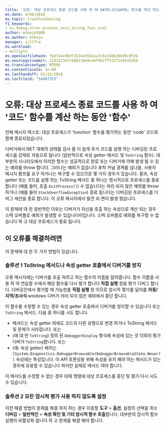 ```yaml
---
title: '오류: 대상 프로세스 종료 코드를 사용 하 여 &#39;코드&#39; 함수를 계산 하는 동안 &#39;함수&#39; | Microsoft Docs'
ms.date: 4/06/2018
ms.topic: troubleshooting
f1_keywords:
- vs.debug.error.process_exit_during_func_eval
author: mikejo5000
ms.author: mikejo
manager: jillfra
ms.workload:
- multiple
ms.openlocfilehash: fbd7a4c9b3f1524e3552ea7c0c2dd636b09c0f2b
ms.sourcegitcommit: 2193323efc608118e0ce6f6b2ff532f158245d56
ms.translationtype: MTE95
ms.contentlocale: ko-KR
ms.lasthandoff: 01/25/2019
ms.locfileid: "54967315"
---
```

# <a name="error-the-target-process-exited-with-code-39code39-while-evaluating-the-function-39function39"></a>오류: 대상 프로세스 종료 코드를 사용 하 여 &#39;코드&#39; 함수를 계산 하는 동안 &#39;함수&#39;

전체 메시지 텍스트: 대상 프로세스가 'function' 함수를 평가하는 동안 'code' 코드와 함께 종료되었습니다.

디버거에서.NET 개체의 상태를 검사 좀 더 쉽게 추가 코드를 실행 하는 디버깅된 프로세스를 강제로 자동으로 됩니다 (일반적으로 속성 getter 메서드 및 `ToString` 함수). 대부분의 시나리오에서 이러한 함수는 성공적으로 완료 또는 디버거에 의해 발생 될 수 있는 예외를 throw 합니다. 그러나는 예외가 없습니다 포착 커널 경계를 넘나들, 사용자 메시지 펌프를 요구 하거나는 복구할 수 있으므로 몇 가지 경우가 있습니다. 결과, 속성 getter 또는 코드를 실행 하는 ToString 메서드 중 하나는 명시적으로 프로세스를 종료 합니다 (예를 들어, 호출 `ExitProcess()`) 수 없습니다는 처리 되지 않은 예외를 throw 하거나 (예를 들어 `StackOverflowException`) 종료 됩니다는 디버깅된 프로세스를 디버그 세션을 종료 합니다. 이 오류 메시지에서 발견 되 면이 발생 했습니다.
 
이 문제에 대 한 일반적인 이유는 디버거가 자신을 호출 하는 속성으로 계산 되는 경우 스택 오버플로 예외가 발생할 수 있습니다이입니다. 스택 오버플로 예외를 복구할 수 없습니다 하 고 대상 프로세스가 종료 됩니다.
 
## <a name="to-correct-this-error"></a>이 오류를 해결하려면
 
이 문제에 대 한 두 가지 방법이 있습니다.
 
### <a name="solution-1-prevent-the-debugger-from-calling-the-getter-property-or-tostring-method"></a>솔루션 1 ToString 메서드나 속성 getter 호출에서 디버거를 방지 

오류 메시지에는 디버거를 호출 하려고 하는 함수의 이름을 알려줍니다. 함수 이름을 사용 하 여 연습할 수에서 해당 함수를 다시 평가 합니다 **직접 실행** 창을 평가 디버그 합니다. 디버깅은에서 평가할 때 가능한를 **직접 실행** 창 이므로 암시적 평가를 달리를 **자동/지역/조사식** windows 디버거 처리 되지 않은 예외에서 중단 합니다.

이 함수를 수정할 수 있는 경우 속성 getter 호출에서 디버거를 방지할 수 있습니다 또는 `ToString` 메서드. 다음 중 하나를 시도 합니다.
 
* 메서드는 속성 getter 외에도 코드의 다른 유형으로 변경 하거나 ToString 메서드 및 문제가 사라집니다.
    또는
* (에 대 한 `ToString`) 정의 된 `DebuggerDisplay` 형식에 속성에 있는 것 이외의 평가 디버거 `ToString`합니다.
    또는
* (예: 속성 getter) 배치는 `[System.Diagnostics.DebuggerBrowsable(DebuggerBrowsableState.Never)]` 속성에는 특성입니다. 이 API 호환성을 위해 속성을 유지 해야 하는 메서드가 있는 경우에 유용할 수 있습니다 하지만 실제로 메서드 여야 합니다.

이 메서드를 수정할 수 없는 경우 대체 명령에 대상 프로세스를 중단 및 평가 다시 시도 수 있습니다.
 
### <a name="solution-2-disable-all-implicit-evaluation"></a>솔루션 2 모든 암시적 평가 사용 하지 않도록 설정
 
이전 해결 방법이 문제를 해결 하지 하는 경우 이동할 **도구** > **옵션**, 설정의 선택을 취소 **디버깅**  >   **일반적인** > **속성 확인 및 기타 암시적 함수 호출**합니다. 대부분의 암시적 함수 실행이 비활성화 됩니다 하 고 문제를 해결 해야 합니다.
